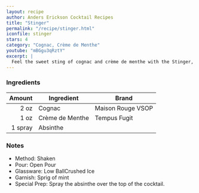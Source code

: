```yaml
---
layout: recipe
author: Anders Erickson Cocktail Recipes
title: "Stinger"
permalink: "/recipe/stinger.html"
iconfile: stinger
stars: 4
category: "Cognac, Crème de Menthe"
youtube: "mBGgu3qRztY"
excerpt: |
  Feel the sweet sting of cognac and crème de menthe with the Stinger, a classic high-society cocktail from the pre-Prohibition era.
---
```


### Ingredients

|  Amount | Ingredient      | Brand             |
| ------: | --------------- | ----------------- |
|    2 oz | Cognac          | Maison Rouge VSOP |
|    1 oz | Crème de Menthe | Tempus Fugit      |
| 1 spray | Absinthe        |

### Notes

- Method: Shaken
- Pour: Open Pour
- Glassware: Low BallCrushed Ice
- Garnish: Sprig of mint
- Special Prep: Spray the absinthe over the top of the cocktail.
